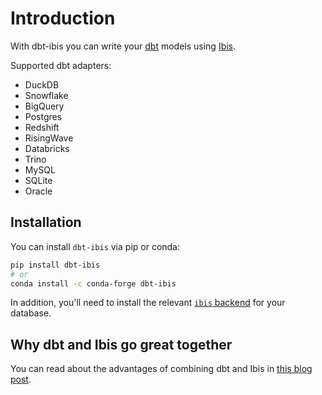 # Introduction
With dbt-ibis you can write your [dbt](https://www.getdbt.com/) models using [Ibis](https://ibis-project.org/).

Supported dbt adapters:
* DuckDB
* Snowflake
* BigQuery
* Postgres
* Redshift
* RisingWave
* Databricks
* Trino
* MySQL
* SQLite
* Oracle

## Installation
You can install `dbt-ibis` via pip or conda:
```bash
pip install dbt-ibis
# or
conda install -c conda-forge dbt-ibis
```

In addition, you'll need to install the relevant [`ibis` backend](https://ibis-project.org/install) for your database.

## Why dbt and Ibis go great together
You can read about the advantages of combining dbt and Ibis in [this blog post](https://ibis-project.org/posts/dbt-ibis/).
